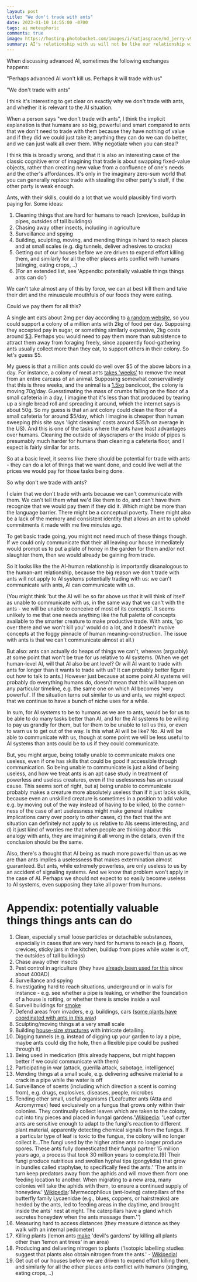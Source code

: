 ```yaml
---
layout: post
title: "We don't trade with ants"
date: 2023-01-10 14:55:00 -0700
tags: ai meteuphoric
comments: true
image: https://hosting.photobucket.com/images/i/katjasgrace/md_jerry-v9wN8wCPLHY-unsplash.jpg
summary: AI's relationship with us will not be like our relationship with ants
---
```

When discussing advanced AI, sometimes the following exchanges happens:

"Perhaps advanced AI won't kill us. Perhaps it will trade with us"

"We don't trade with ants"

I think it's interesting to get clear on exactly why we don't trade with ants, and whether it is relevant to the AI situation.

When a person says "we don't trade with ants", I think the implicit explanation is that humans are so big, powerful and smart compared to ants that we don't need to trade with them because they have nothing of value and if they did we could just take it; anything they can do we can do better, and we can just walk all over them. Why negotiate when you can steal? 

I think this is broadly wrong, and that it is also an interesting case of the classic cognitive error of imagining that trade is about swapping fixed-value objects, rather than creating new value from a confluence of one's needs and the other's affordances. It's only in the imaginary zero-sum world that you can generally replace trade with stealing the other party's stuff, if the other party is weak enough.

Ants, with their skills, could do a lot that we would plausibly find worth paying for. Some ideas:

1. Cleaning things that are hard for humans to reach (crevices, buildup in pipes, outsides of tall buildings)
2. Chasing away other insects, including in agriculture
3. Surveillance and spying
4. Building, sculpting, moving, and mending things in hard to reach places and at small scales (e.g. dig tunnels, deliver adhesives to cracks)
5. Getting out of our houses before we are driven to expend effort killing them, and similarly for all the other places ants conflict with humans (stinging, eating crops, ..)
6. (For an extended list, see 'Appendix: potentially valuable things things ants can do')

We can't take almost any of this by force, we can at best kill them and take their dirt and the minuscule mouthfuls of our foods they were eating.

Could we pay them for all this?

A single ant eats about 2mg per day according to [a random website](https://www.terminix.com/blog/bug-facts/how-much-do-bugs-eat/), so you could support a colony of a million ants with 2kg of food per day. Supposing they accepted pay in sugar, or something similarly expensive, 2kg costs around [$3](https://www.webstaurantstore.com/domino-extra-fine-granulated-sugar-50-lb/104SUGEFG50.html). Perhaps you would need to pay them more than subsistence to attract them away from foraging freely, since apparently food-gathering ants usually collect more than they eat, to support others in their colony. So let's guess $5.

My guess is that a million ants could do well over $5 of the above labors in a day. For instance, a colony of meat ants [takes 'weeks'](https://en.wikipedia.org/wiki/Meat_ant#Relationship_with_humans) to remove the meat from an entire carcass of an animal. Supposing somewhat conservatively that this is three weeks, and the animal is a [1.5kg](https://www.environment.nsw.gov.au/topics/animals-and-plants/native-animals/native-animal-facts/bandicoots#:~:text=Bandicoots%20are%20about%20the%20size,of%20which%20live%20in%20NSW.&text=The%20long%2Dnosed%20bandicoot%20is,weighs%20up%20to%201.5kg.) bandicoot, the colony is moving 70g/day. Guesstimating the mass of crumbs falling on the floor of a small cafeteria in a day, I imagine that it's less than that produced by tearing up a single bread roll and spreading it around, which the internet says is about 50g. So my guess is that an ant colony could clean the floor of a small cafeteria for around $5/day, which I imagine is cheaper than human sweeping (this site says 'light cleaning' costs around $35/h on average in the US). And this is one of the tasks where the ants have least advantages over humans. Cleaning the outside of skyscrapers or the inside of pipes is presumably much harder for humans than cleaning a cafeteria floor, and I expect is fairly similar for ants.

So at a basic level, it seems like there should be potential for trade with ants - they can do a lot of things that we want done, and could live well at the prices we would pay for those tasks being done.

So why don't we trade with ants?

I claim that we don't trade with ants because we can't communicate with them. We can't tell them what we'd like them to do, and can't have them recognize that we would pay them if they did it. Which might be more than the language barrier. There might be a conceptual poverty. There might also be a lack of the memory and consistent identity that allows an ant to uphold commitments it made with me five minutes ago.

To get basic trade going, you might not need much of these things though. If we could only communicate that their all leaving our house immediately would prompt us to put a plate of honey in the garden for them and/or not slaughter them, then we would already be gaining from trade. 

So it looks like the the AI-human relationship is importantly disanalogous to the human-ant relationship, because the big reason we don't trade with ants will not apply to AI systems potentially trading with us: we can't communicate with ants, AI can communicate with us.

(You might think 'but the AI will be so far above us that it will think of itself as unable to communicate with us, in the same way that we can't with the ants - we will be unable to conceive of most of its concepts'. It seems unlikely to me that one needs anything like the full palette of concepts available to the smarter creature to make productive trade. With ants, 'go over there and we won't kill you' would do a lot, and it doesn't involve concepts at the foggy pinnacle of human meaning-construction. The issue with ants is that we can't communicate almost at all.)

But also: ants can actually do heaps of things we can't, whereas (arguably) at some point that won't be true for us relative to AI systems. (When we get human-level AI, will that AI also be ant level? Or will AI want to trade with ants for longer than it wants to trade with us? It can probably better figure out how to talk to ants.) However just because at some point AI systems will probably do everything humans do, doesn't mean that this will happen on any particular timeline, e.g. the same one on which AI becomes 'very powerful'. If the situation turns out similar to us and ants, we might expect that we continue to have a bunch of niche uses for a while.

In sum, for AI systems to be to humans as we are to ants, would be for us to be able to do many tasks better than AI, and for the AI systems to be willing to pay us grandly for them, but for them to be unable to tell us this, or even to warn us to get out of the way. Is this what AI will be like? No. AI will be able to communicate with us, though at some point we will be less useful to AI systems than ants could be to us if they could communicate. 

But, you might argue, being totally unable to communicate makes one useless, even if one has skills that could be good if accessible through communication. So being unable to communicate is just a kind of being useless, and how we treat ants is an apt case study in treatment of powerless and useless creatures, even if the uselessness has an unusual cause. This seems sort of right, but a) being unable to communicate probably makes a creature more absolutely useless than if it just lacks skills, because even an unskilled creature is sometimes in a position to add value e.g. by moving out of the way instead of having to be killed, b) the corner-ness of the case of ant uselessness might make general intuitive implications carry over poorly to other cases, c) the fact that the ant situation can definitely not apply to us relative to AIs seems interesting, and d) it just kind of worries me that when people are thinking about this analogy with ants, they are imagining it all wrong in the details, even if the conclusion should be the same.

Also, there's a thought that AI being as much more powerful than us as we are than ants implies a uselessness that makes extermination almost guaranteed. But ants, while extremely powerless, are only useless to us by an accident of signaling systems. And we know that problem won't apply in the case of AI. Perhaps we should not expect to so easily become useless to AI systems, even supposing they take all power from humans.

# Appendix: potentially valuable things things ants can do

1. Clean, especially small loose particles or detachable substances, especially in cases that are very hard for humans to reach (e.g. floors, crevices, sticky jars in the kitchen, buildup from pipes while water is off, the outsides of tall buildings)
2. Chase away other insects
3. Pest control in agriculture (they have [already been used for this](https://en.wikipedia.org/wiki/Weaver_ant#In_agriculture) since about 400AD)
4. Surveillance and spying
5. Investigating hard to reach situations, underground or in walls for instance - e.g. see whether a pipe is leaking, or whether the foundation of a house is rotting, or whether there is smoke inside a wall
6. Surveil buildings for [smoke](https://www.goshen.edu/blogs/2014/05/10/ants-smoke-final-survey/#:~:text=So%2C%20today%20we%20spent%20several,the%20ground%20to%20save%20themselves.&text=As%20far%20as%201800m%20away,over%20a%20hundred%20per%20minute!)
7. Defend areas from invaders, e.g. buildings, cars ([some plants have coordinated with ants in this way](https://en.wikipedia.org/wiki/Vachellia_drepanolobium#Symbiosis_with_ants))
8. Sculpting/moving things at a very small scale
9. Building [house-size structures](https://youtu.be/lFg21x2sj-M?t=171) with intricate detailing.
10. Digging tunnels (e.g. instead of digging up your garden to lay a pipe, maybe ants could dig the hole, then a flexible pipe could be pushed through it)
11. Being used in medication (this already happens, but might happen better if we could communicate with them)
12. Participating in war (attack, guerilla attack, sabotage, intelligence)
13. Mending things at a small scale, e.g. delivering adhesive material to a crack in a pipe while the water is off
14. Surveillance of scents (including which direction a scent is coming from), e.g. drugs, explosives, diseases, people, microbes
15. Tending other small, useful organisms ('Leafcutter ants (Atta and Acromyrmex) feed exclusively on a fungus that grows only within their colonies. They continually collect leaves which are taken to the colony, cut into tiny pieces and placed in fungal gardens.'[Wikipedia](https://en.wikipedia.org/wiki/Leafcutter_ant#Ant%E2%80%93fungus_mutualism): 'Leaf cutter ants are sensitive enough to adapt to the fungi's reaction to different plant material, apparently detecting chemical signals from the fungus. If a particular type of leaf is toxic to the fungus, the colony will no longer collect it...The fungi used by the higher attine ants no longer produce spores. These ants fully domesticated their fungal partner 15 million years ago, a process that took 30 million years to complete.[9] Their fungi produce nutritious and swollen hyphal tips (gongylidia) that grow in bundles called staphylae, to specifically feed the ants.' 'The ants in turn keep predators away from the aphids and will move them from one feeding location to another. When migrating to a new area, many colonies will take the aphids with them, to ensure a continued supply of honeydew.'
[Wikipedia](https://en.wikipedia.org/wiki/Ant#Relationships_with_other_organisms):'Myrmecophilous (ant-loving) caterpillars of the butterfly family Lycaenidae (e.g., blues, coppers, or hairstreaks) are herded by the ants, led to feeding areas in the daytime, and brought inside the ants' nest at night. The caterpillars have a gland which secretes honeydew when the ants massage them.'')
16. Measuring hard to access distances (they measure distance as they walk with an internal pedometer)
17. Killing plants (lemon ants [make](https://en.wikipedia.org/wiki/Ant#Relationships_with_other_organisms) 'devil's gardens' by killing all plants other than 'lemon ant trees' in an area)
18. Producing and delivering nitrogen to plants ('Isotopic labelling studies suggest that plants also obtain nitrogen from the ants.' - [Wikipedia](https://en.wikipedia.org/wiki/Ant#Relationships_with_other_organisms))
19. Get out of our houses before we are driven to expend effort killing them, and similarly for all the other places ants conflict with humans (stinging, eating crops, ..)
